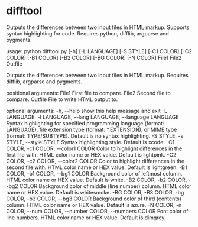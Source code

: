 # difftool
Outputs the differences between two input files in HTML markup. Supports syntax highlighting for code. Requires python, difflib, argparse and pygments.

usage: python difftool.py [-h] [-L LANGUAGE] [-S STYLE] [-C1 COLOR] [-C2 COLOR] [-B1 COLOR] [-B2 COLOR] [-BG COLOR] [-N COLOR]
                   File1 File2 Outfile

Outputs the differences between two input files in HTML markup. Requires difflib, argparse and pygments.

positional arguments:
  File1                 First file to compare.
  File2                 Second file to compare.
  Outfile               File to write HTML output to.

optional arguments:
  -h, --help            show this help message and exit
  -L LANGUAGE, -l LANGUAGE, --lang LANGUAGE, --language LANGUAGE
                        Syntax highlighting for specified programming language (format: LANGUAGE), file extension type
                        (format: *.EXTENSION), or MIME type (format: TYPE/SUBTYPE). Default is no syntax highlighting.
  -S STYLE, -s STYLE, --style STYLE
                        Syntax highlighting style. Default is xcode.
  -C1 COLOR, -c1 COLOR, --color1 COLOR
                        Color to highlight differences in the first file with. HTML color name or HEX value. Default
                        is lightpink.
  -C2 COLOR, -c2 COLOR, --color2 COLOR
                        Color to highlight differences in the second file with. HTML color name or HEX value. Default
                        is lightgreen.
  -B1 COLOR, -b1 COLOR, --bg1 COLOR
                        Background color of leftmost column. HTML color name or HEX value. Default is white.
  -B2 COLOR, -b2 COLOR, --bg2 COLOR
                        Background color of middle (line number) column. HTML color name or HEX value. Default is
                        whitesmoke.
  -BG COLOR, -B3 COLOR, -bg COLOR, -b3 COLOR, --bg3 COLOR
                        Background color of third (contents) column. HTML color name or HEX value. Default is azure.
  -N COLOR, -n COLOR, --num COLOR, --number COLOR, --numbers COLOR
                        Font color of line numbers. HTML color name or HEX value. Default is dimgrey.
